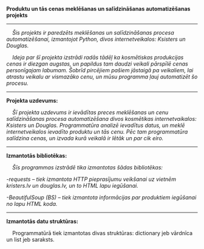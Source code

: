 
**Produktu un tās cenas meklēšanas un salīdzināšanas automatizēšanas projekts**
___

&nbsp;&nbsp;&nbsp; *Šis projekts ir paredzēts meklēšanas un salīdzināšanas procesa automatizēšanai, izmantojot Python, divos internetveikalos: Ksisters un Douglas.*

&nbsp;&nbsp;&nbsp; *Ideja par šī projekta izstrādi radās tādēļ ka kosmētiskas produkcijas cenas ir diezgan augstas, un papildus tam daudzi veikali pārspīlē cenas personīgajam labumam. Šobrīd pircējiem pašiem jāstaigā pa veikaliem, lai atrastu veikalu ar vismazāko cenu, un mūsu programma ļauj automatizēt šo procesu.*
   
___


**Projekta uzdevums:**

  &nbsp;&nbsp;&nbsp; *Šī projekta uzdevums ir ievādītas preces meklēšanas un cenu salīdzināšanas procesa automatizēšana divos kosmētikas internetvaikalos: Ksisters un Douglas. Programmatūra analizē ievadītus datus, un meklē internetveikalos ievadīto produktu un tās cenu. Pēc tam programmatūra salīdzina cenas, un izvada kurā veikalā ir lētāk un par cik eiro.*

____

**Izmantotās bibliotēkas:**

   &nbsp;&nbsp;&nbsp; *Šīs programmas izstrādē tika izmantotas šādas bibliotēkas:*
   
*-requests – tiek izmantota HTTP pieprasījumu veikšanai uz vietnēm kristers.lv  un douglas.lv, un to HTML lapu iegūšanai.*

*-BeautifulSoup (BS) – tiek izmantota informācijas par produktiem iegūšanai no lapu HTML koda.*

___

**Izmantotās datu struktūras:**

&nbsp;&nbsp;&nbsp; Programmatūrā tiek izmantotas divas struktūras: dictionary jeb vārdnīca  un list jeb saraksts. 
